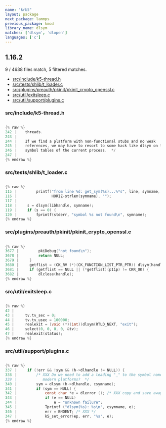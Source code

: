 ```yaml
---
name: "krb5"
layout: package
next_package: lammps
previous_package: kmod
library_name: dlsym
matches: ['dlsym', 'dlopen']
languages: ['c']
---
```

## 1.16.2
9 / 4638 files match, 5 filtered matches.

 - [src/include/k5-thread.h](#srcincludek5-threadh)
 - [src/tests/shlib/t_loader.c](#srctestsshlibt_loaderc)
 - [src/plugins/preauth/pkinit/pkinit_crypto_openssl.c](#srcpluginspreauthpkinitpkinit_crypto_opensslc)
 - [src/util/exitsleep.c](#srcutilexitsleepc)
 - [src/util/support/plugins.c](#srcutilsupportpluginsc)

### src/include/k5-thread.h

```c

{% raw %}
242 |    threads.
243 | 
244 |    If we find a platform with non-functional stubs and no weak
245 |    references, we may have to resort to some hack like dlsym on the
246 |    symbol tables of the current process.  */
247 | 
{% endraw %}

```
### src/tests/shlib/t_loader.c

```c

{% raw %}
115 |         printf("from line %d: get_sym(%s)...%*s", line, symname,
116 |                HORIZ-strlen(symname), "");
117 | 
118 |     s = dlsym(libhandle, symname);
119 |     if (s == 0) {
120 |         fprintf(stderr, "symbol %s not found\n", symname);
{% endraw %}

```
### src/plugins/preauth/pkinit/pkinit_crypto_openssl.c

```c

{% raw %}
3677 |         pkiDebug("not found\n");
3678 |         return NULL;
3679 |     }
3680 |     getflist = (CK_RV (*)(CK_FUNCTION_LIST_PTR_PTR)) dlsym(handle, "C_GetFunctionList");
3681 |     if (getflist == NULL || (*getflist)(p11p) != CKR_OK) {
3682 |         dlclose(handle);
{% endraw %}

```
### src/util/exitsleep.c

```c

{% raw %}
42 | 
43 |     tv.tv_sec = 0;
44 |     tv.tv_usec = 100000;
45 |     realexit = (void (*)(int))dlsym(RTLD_NEXT, "exit");
46 |     select(0, 0, 0, 0, &tv);
47 |     realexit(status);
{% endraw %}

```
### src/util/support/plugins.c

```c

{% raw %}
337 |     if (!err && !sym && (h->dlhandle != NULL)) {
338 |         /* XXX Do we need to add a leading "_" to the symbol name on any
339 |            modern platforms?  */
340 |         sym = dlsym (h->dlhandle, csymname);
341 |         if (sym == NULL) {
342 |             const char *e = dlerror (); /* XXX copy and save away */
343 |             if (e == NULL)
344 |                 e = "unknown failure";
345 |             Tprintf ("dlsym(%s): %s\n", csymname, e);
346 |             err = ENOENT; /* XXX */
347 |             k5_set_error(ep, err, "%s", e);
{% endraw %}

```